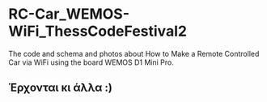# RC-Car_WEMOS-WiFi_ThessCodeFestival2
The code and schema and photos about How to Make a Remote Controlled Car via WiFi using the board WEMOS D1 Mini Pro.




## Έρχονται κι άλλα :)
